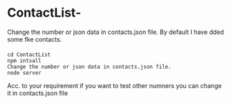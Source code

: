 # ContactList- 

Change the number or json data in contacts.json file.
By default I have dded some fke contacts.  
#### 
    cd ContactList
    npm intsall
    Change the number or json data in contacts.json file.
    node server
    
Acc. to your requirement if you want to test other numners you can change it in contacts.json file
